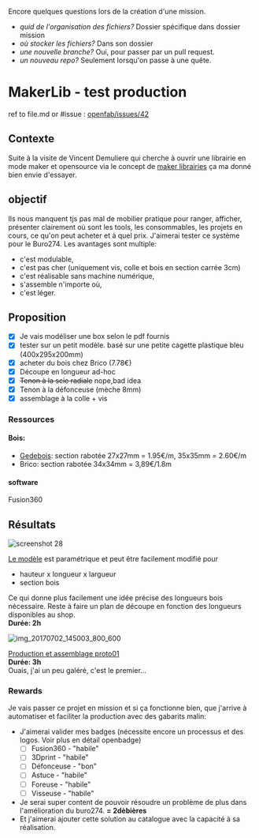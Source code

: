 Encore quelques questions lors de la création d'une mission.

- *quid de l'organisation des fichiers?*
Dossier spécifique dans dossier mission
- *où stocker les fichiers?*
Dans son dossier
- *une nouvelle branche?*
Oui, pour passer par un pull request.
- *un nouveau repo?*
Seulement lorsqu'on passe à une quête.

# MakerLib - test production
ref to file.md or #issue : [openfab/issues/42](https://github.com/openfab-lab/openfab/issues/42)
## Contexte
Suite à la visite de Vincent Demuliere qui cherche à ouvrir une librairie en mode maker et opensource via le concept de [maker librairies](http://design.britishcouncil.org/projects/makerlibraries/)
ça ma donné bien envie d'essayer.
## objectif
Ils nous manquent tjs pas mal de mobilier pratique pour ranger, afficher, présenter clairement où sont les tools, les consommables, les projets en cours, ce qu'on peut acheter et à quel prix.
J'aimerai tester ce système pour le Buro274.
Les avantages sont multiple: 
- c'est modulable, 
- c'est pas cher (uniquement vis, colle et bois en section carrée 3cm)
- c'est réalisable sans machine numérique, 
- s'assemble n'importe où,
- c'est léger.
## Proposition
- [x] Je vais modéliser une box selon le pdf fournis
- [x] tester sur un petit modèle. basé sur une petite cagette plastique bleu (400x295x200mm)
- [x] acheter du bois chez Brico (7.78€)
- [x] Découpe en longueur ad-hoc
- [x] ~~Tenon à la scie radiale~~ nope,bad idea
- [x] Tenon à la défonceuse (mèche 8mm)
- [x] assemblage à la colle + vis 
### Ressources
#### Bois: 
- [Gedebois](http://www.gedebois.be/catalogue-2017/bois/sapin-rabote.html): section rabotée 27x27mm = 1.95€/m, 35x35mm = 2.60€/m
- Brico: section rabotée 34x34mm = 3,89€/1.8m
#### software
Fusion360
## Résultats
![screenshot 28](https://user-images.githubusercontent.com/12049360/27784836-e394a3a6-5fdb-11e7-9873-bc405016bf94.jpg)

[Le modèle](http://a360.co/2sDIXWT) est paramétrique et peut être facilement modifié pour
  - hauteur x longueur x largueur 
  - section bois  

Ce qui donne plus facilement une idée précise des longueurs bois nécessaire. Reste à faire un plan de découpe en fonction des longueurs disponibles au shop.  
**Durée: 2h**

![img_20170702_145003_800_600](https://user-images.githubusercontent.com/12049360/27784782-a7e08668-5fdb-11e7-928a-002a1971500b.jpg)

[Production et assemblage proto01](Gamification/Missions/maker-library-proto01.md)  
**Durée: 3h**  
Ouais, j'ai un peu galéré, c'est le premier... 
### Rewards
Je vais passer ce projet en mission et si ça fonctionne bien, que j'arrive à automatiser et faciliter la production avec des gabarits malin:
- J'aimerai valider mes badges (nécessite encore un processus et des logos. Voir plus en détail openbadge)
  - [ ] Fusion360 - "habile"
  - [ ] 3Dprint - "habile"
  - [ ] Défonceuse - "bon"
  - [ ] Astuce - "habile"
  - [ ] Foreuse - "habile"
  - [ ] Visseuse - "habile"
- Je serai super content de pouvoir résoudre un problème de plus dans l'amélioration du buro274. **= 2dèbières**
- Et j'aimerai ajouter cette solution au catalogue avec la capacité à sa réalisation.
